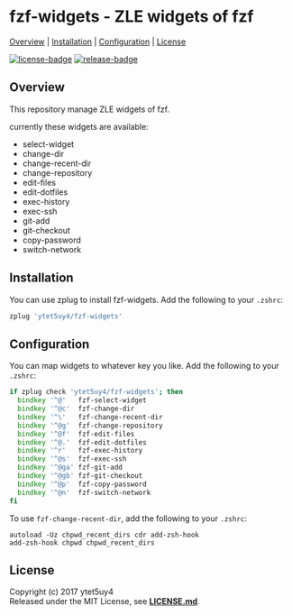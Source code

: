 # fzf-widgets - ZLE widgets of fzf

[Overview](#overview) |
[Installation](#installation) |
[Configuration](#configuration) |
[License](#license)

[![license-badge]][license-link]
[![release-badge]][release-link]

## Overview
This repository manage ZLE widgets of fzf.

currently these widgets are available:
* select-widget
* change-dir
* change-recent-dir
* change-repository
* edit-files
* edit-dotfiles
* exec-history
* exec-ssh
* git-add
* git-checkout
* copy-password
* switch-network

## Installation
You can use zplug to install fzf-widgets.
Add the following to your `.zshrc`:

```zsh
zplug 'ytet5uy4/fzf-widgets'
```

## Configuration
You can map widgets to whatever key you like.
Add the following to your `.zshrc`:

```zsh
if zplug check 'ytet5uy4/fzf-widgets'; then
  bindkey '^@'   fzf-select-widget
  bindkey '^@c'  fzf-change-dir
  bindkey '^\'   fzf-change-recent-dir
  bindkey '^@g'  fzf-change-repository
  bindkey '^@f'  fzf-edit-files
  bindkey '^@.'  fzf-edit-dotfiles
  bindkey '^r'   fzf-exec-history
  bindkey '^@s'  fzf-exec-ssh
  bindkey '^@ga' fzf-git-add
  bindkey '^@gb' fzf-git-checkout
  bindkey '^@p'  fzf-copy-password
  bindkey '^@n'  fzf-switch-network
fi
```

To use `fzf-change-recent-dir`, add the following to your `.zshrc`:

```
autoload -Uz chpwd_recent_dirs cdr add-zsh-hook
add-zsh-hook chpwd chpwd_recent_dirs
```

## License
Copyright (c) 2017 ytet5uy4  
Released under the MIT License, see **[LICENSE.md][license-link]**.

[release-link]: https://github.com/ytet5uy4/fzf-widgets/releases/latest
[release-badge]: https://img.shields.io/github/release/ytet5uy4/fzf-widgets.svg?style=flat-square
[license-link]: LICENSE.md
[license-badge]: https://img.shields.io/github/license/ytet5uy4/fzf-widgets.svg?style=flat-square
